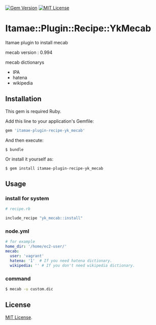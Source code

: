 [![Gem Version](https://badge.fury.io/rb/itamae-plugin-recipe-yk_mecab.svg)](https://badge.fury.io/rb/itamae-plugin-recipe-yk_mecab)
[![MIT License](http://img.shields.io/badge/license-MIT-blue.svg?style=flat)](https://github.com/yosuke0315/itamae-plugin-recipe-yk_mecab/blob/master/LICENSE.txt)

# Itamae::Plugin::Recipe::YkMecab

Itamae plugin to install mecab

mecab version : 0.994

mecab dictionarys
- IPA
- hatena
- wikipedia

## Installation

This gem is required Ruby.

Add this line to your application's Gemfile:

```ruby
gem 'itamae-plugin-recipe-yk_mecab'
```

And then execute:

    $ bundle

Or install it yourself as:

    $ gem install itamae-plugin-recipe-yk_mecab

## Usage

### install for system

```rb
# recipe.rb

include_recipe "yk_mecab::install"
```

### node.yml

```yml
# for example
home_dir: '/home/ec2-user/'
mecab:
  user: 'vagrant'
  hatena: '1'  # If you need hatena dictionary.
  wikipedia: '' # If you don't need wikipedia dictionary.
```

### command

```sh
$ mecab -u custom.dic
```


## License

[MIT License](http://opensource.org/licenses/MIT).
